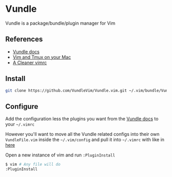 Vundle
============================
Vundle is a package/bundle/plugin manager for Vim

References
-----------
* [Vundle docs](https://github.com/VundleVim/Vundle.vim)
* [Vim and Tmux on your Mac](http://fideloper.com/mac-vim-tmux)
* [A Cleaner vimrc](http://rkrdo.github.io/2015/03/01/a-cleaner-vimrc/)

Install
--------
```bash
git clone https://github.com/VundleVim/Vundle.vim.git ~/.vim/bundle/Vundle.vim
```

Configure
---------
Add the configuration less the plugins you want from the [Vundle docs](https://github.com/VundleVim/Vundle.vim) to your `~/.vimrc`

However you'll want to move all the Vundle related configs into their own `VundleFile.vim` inside the `~/.vim/config` and pull it into `~/.vimrc` with like in [here](http://rkrdo.github.io/2015/03/01/a-cleaner-vimrc/)

Open a new instance of vim and run `:PluginInstall`
```bash
$ vim # Any file will do
:PluginInstall
```
